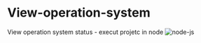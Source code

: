 # View-operation-system

View operation system status - execut projetc in node 
![node-js](https://github.com/user-attachments/assets/acc92eda-4c56-4be1-a245-00dc533babaf)
